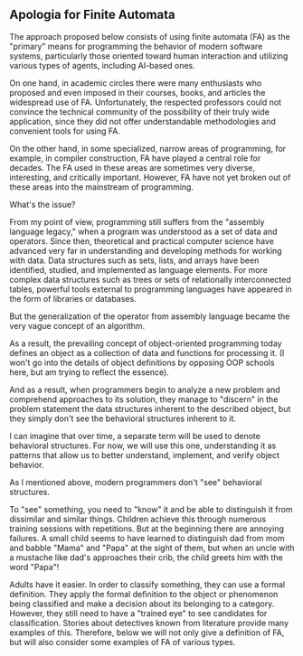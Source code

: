 ## Apologia for Finite Automata

The approach proposed below consists of using finite automata (FA) as the "primary" means for programming the behavior of modern software systems, particularly those oriented toward human interaction and utilizing various types of agents, including AI-based ones.

On one hand, in academic circles there were many enthusiasts who proposed and even imposed in their courses, books, and articles the widespread use of FA. Unfortunately, the respected professors could not convince the technical community of the possibility of their truly wide application, since they did not offer understandable methodologies and convenient tools for using FA.

On the other hand, in some specialized, narrow areas of programming, for example, in compiler construction, FA have played a central role for decades. The FA used in these areas are sometimes very diverse, interesting, and critically important. However, FA have not yet broken out of these areas into the mainstream of programming.

What's the issue?

From my point of view, programming still suffers from the "assembly language legacy," when a program was understood as a set of data and operators. Since then, theoretical and practical computer science have advanced very far in understanding and developing methods for working with data. Data structures such as sets, lists, and arrays have been identified, studied, and implemented as language elements. For more complex data structures such as trees or sets of relationally interconnected tables, powerful tools external to programming languages have appeared in the form of libraries or databases.

But the generalization of the operator from assembly language became the very vague concept of an algorithm.

As a result, the prevailing concept of object-oriented programming today defines an object as a collection of data and functions for processing it. (I won't go into the details of object definitions by opposing OOP schools here, but am trying to reflect the essence).

And as a result, when programmers begin to analyze a new problem and comprehend approaches to its solution, they manage to "discern" in the problem statement the data structures inherent to the described object, but they simply don't see the behavioral structures inherent to it.

I can imagine that over time, a separate term will be used to denote behavioral structures. For now, we will use this one, understanding it as patterns that allow us to better understand, implement, and verify object behavior.

As I mentioned above, modern programmers don't "see" behavioral structures.

To "see" something, you need to "know" it and be able to distinguish it from dissimilar and similar things. Children achieve this through numerous training sessions with repetitions. But at the beginning there are annoying failures. A small child seems to have learned to distinguish dad from mom and babble "Mama" and "Papa" at the sight of them, but when an uncle with a mustache like dad's approaches their crib, the child greets him with the word "Papa"!

Adults have it easier. In order to classify something, they can use a formal definition. They apply the formal definition to the object or phenomenon being classified and make a decision about its belonging to a category. However, they still need to have a "trained eye" to see candidates for classification. Stories about detectives known from literature provide many examples of this. Therefore, below we will not only give a definition of FA, but will also consider some examples of FA of various types.